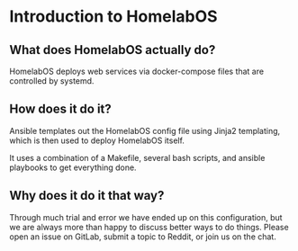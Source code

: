 # Introduction to HomelabOS

## What does HomelabOS actually do?

HomelabOS deploys web services via docker-compose files that are controlled by systemd.

## How does it do it?

Ansible templates out the HomelabOS config file using Jinja2 templating, which is then used to deploy HomelabOS itself.

It uses a combination of a Makefile, several bash scripts, and ansible playbooks to get everything done.

## Why does it do it that way?

Through much trial and error we have ended up on this configuration, but we are always more than happy to discuss better ways to do things. Please open an issue on GitLab, submit a topic to Reddit, or join us on the chat.
